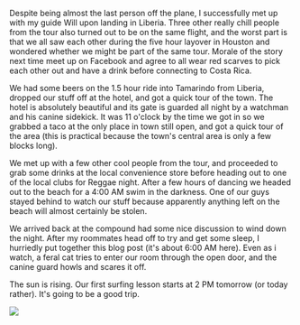 Despite being almost the last person off the plane, I successfully met up with my guide Will upon landing in Liberia. Three other really chill people from the tour also turned out to be on the same flight, and the worst part is that we all saw each other during the five hour layover in Houston and wondered whether we might be part of the same tour. Morale of the story next time meet up on Facebook and agree to all wear red scarves to pick each other out and have a drink before connecting to Costa Rica.

We had some beers on the 1.5 hour ride into Tamarindo from Liberia, dropped our stuff off at the hotel, and got a quick tour of the town. The hotel is absolutely beautiful and its gate is guarded all night by a watchman and his canine sidekick. It was 11 o'clock by the time we got in so we grabbed a taco at the only place in town still open, and got a quick tour of the area (this is practical because the town's central area is only a few blocks long).

We met up with a few other cool people from the tour, and proceeded to grab some drinks at the local convenience store before heading out to one of the local clubs for Reggae night. After a few hours of dancing we headed out to the beach for a 4:00 AM swim in the darkness. One of our guys stayed behind to watch our stuff because apparently anything left on the beach will almost certainly be stolen.

We arrived back at the compound had some nice discussion to wind down the night. After my roommates head off to try and get some sleep, I hurriedly put together this blog post (it's about 6:00 AM here). Even as i watch, a feral cat tries to enter our room through the open door, and the canine guard howls and scares it off.

The sun is rising. Our first surfing lesson starts at 2 PM tomorrow (or today rather). It's going to be a good trip.

<div class="figure_plain"><a href="http://www.flickr.com/photos/brandurleach/5374649275/"><img src="http://farm6.static.flickr.com/5042/5374649275_2173d671e1.jpg" /></a></div>

